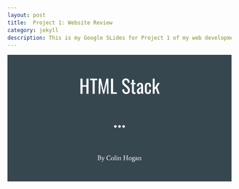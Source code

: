```yaml
---
layout: post
title:  Project 1: Website Review
category: jekyll 
description: This is my Google SLides for Project 1 of my web development class
---
```



![Slide #1](https://raw.githubusercontent.com/Maynard-Schools/jekyll-setup-ColinH42/master/assets/img/HTML%20Stack%20Project.png)
